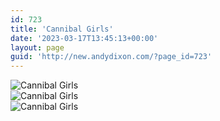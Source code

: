 ```yaml
---
id: 723
title: 'Cannibal Girls'
date: '2023-03-17T13:45:13+00:00'
layout: page
guid: 'http://new.andydixon.com/?page_id=723'
---
```


![Cannibal Girls](https://i0.wp.com/assets.g8x2.ldn.idrivee2-23.com/posters/Cannibal%20Girls%2001.jpg?w=1200&ssl=1 "Cannibal Girls")  
![Cannibal Girls](https://i0.wp.com/assets.g8x2.ldn.idrivee2-23.com/posters/Cannibal%20Girls%2002.jpg?w=1200&ssl=1 "Cannibal Girls")  
![Cannibal Girls](https://i0.wp.com/assets.g8x2.ldn.idrivee2-23.com/posters/Cannibal%20Girls%2003.jpg?w=1200&ssl=1 "Cannibal Girls")
